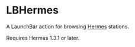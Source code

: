 # LBHermes
A LaunchBar action for browsing [Hermes](http://hermesapp.org/) stations.

Requires Hermes 1.3.1 or later.